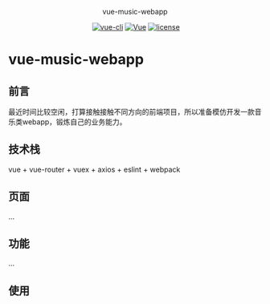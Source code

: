<p align="center">vue-music-webapp</p>
<p align="center">
  <a href="https://github.com/javion25/vue-music-webapp"><img src="https://img.shields.io/badge/npm-v4.1.2-blue.svg?maxAge=2592000" alt=""></a>
  <a href="https://github.com/vuejs/vue-cli"><img src="https://img.shields.io/badge/vue--cli-v3.1.0-blue.svg" alt="vue-cli"></a>
  <a href="https://github.com/vuejs/vue"><img src="https://img.shields.io/badge/vue-v2.5.17-blue.svg" alt="Vue"></a>
  <a href="https://github.com/javion25/vue-music-webapp/blob/master/LICENSE"><img src="https://img.shields.io/github/license/mashape/apistatus.svg" alt="license"></a>
</p>

# vue-music-webapp

## 前言

最近时间比较空闲，打算接触接触不同方向的前端项目，所以准备模仿开发一款音乐类webapp，锻炼自己的业务能力。

## 技术栈

vue + vue-router + vuex + axios + eslint + webpack 

## 页面

...

## 功能

...

## 使用